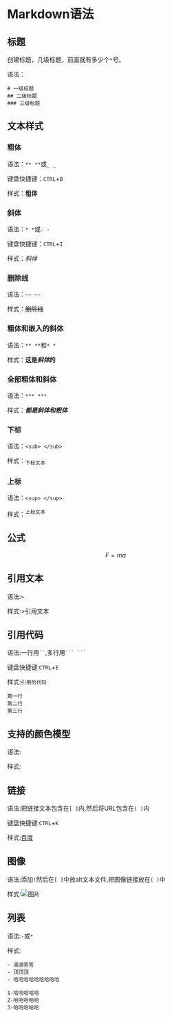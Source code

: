 # Markdown语法

## 标题

创建标题，几级标题，前面就有多少个`*`号。

语法：

```
# 一级标题
## 二级标题
### 三级标题
```

## 文本样式

### 粗体

语法：`** **`或`_ _`

键盘快捷键：`CTRL`+`B`

样式：**粗体**

### 斜体

语法：`* *`或`- -`

键盘快捷键：`CTRL`+`I`

样式：*斜体*

### 删除线

语法：`~~ ~~`

样式：~~删除线~~

### 粗体和嵌入的斜体

语法：`** **`和`* *`

样式：**这是*斜体*的**

### 全部粗体和斜体

语法：`*** ***`

样式：***都是斜体和粗体***

### 下标

语法：`<sub> </sub>`

样式：<sub>下标文本</sub>

### 上标

语法：`<sup> </sup>`

样式：<SUP>上标文本</sup>

## 公式

$$
F=ma
$$

## 引用文本

语法:`>`

样式:>引用文本

## 引用代码

语法:一行用` `` `,多行用` ``` ``` `

键盘快捷键:`CTRL`+`E`

样式:`引用的代码`

```
第一行
第二行
第三行
```

## 支持的颜色模型

语法:

样式:

## 链接

语法:把链接文本包含在`[ ]`内,然后将URL包含在`( )`内

键盘快捷键:`CTRL`+`K`

样式:[百度](https://www.baidu.com)

## 图像

语法:添加`!`然后在`[ ]`中放alt文本文件,把图像链接放在`( )`中

样式:![图片](https://i0.hdslb.com/bfs/album/37aa35b7702d7b481785e00e58b1e0f813c19c7a.jpg)

## 列表

语法:`-`或`*`

样式:

```
- 滴滴答答
- 顶顶顶
- 哈哈哈哈哈哈哈哈哈
```

```
1-哈哈哈哈哈
2-哈哈哈哈哈
3-哈哈哈哈哈
```


